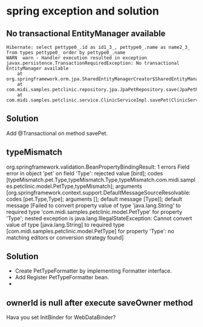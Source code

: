spring exception and solution
============================


No transactional EntityManager available
----------
  
    Hibernate: select pettype0_.id as id1_3_, pettype0_.name as name2_3_ from types pettype0_ order by pettype0_.name
    WARN  warn - Handler execution resulted in exception
    javax.persistence.TransactionRequiredException: No transactional EntityManager available
    	at org.springframework.orm.jpa.SharedEntityManagerCreator$SharedEntityManagerInvocationHandler.invoke(SharedEntityManagerCreator.java:275) 
    	at com.midi.samples.petclinic.repository.jpa.JpaPetRepository.save(JpaPetRepository.java:35) 
    	at com.midi.samples.petclinic.service.ClinicServiceImpl.savePet(ClinicServiceImpl.java:53) 

Solution
--------
Add @Transactional on method savePet.


typeMismatch
--------
  org.springframework.validation.BeanPropertyBindingResult: 1 errors
  Field error in object 'pet' on field 'Type': rejected value [bird]; codes [typeMismatch.pet.Type,typeMismatch.Type,typeMismatch.com.midi.samples.petclinic.model.PetType,typeMismatch]; arguments [org.springframework.context.support.DefaultMessageSourceResolvable: codes [pet.Type,Type]; arguments []; default message [Type]]; default message [Failed to convert property value of type 'java.lang.String' to required type 'com.midi.samples.petclinic.model.PetType' for property 'Type'; nested exception is java.lang.IllegalStateException: Cannot convert value of type [java.lang.String] to required type [com.midi.samples.petclinic.model.PetType] for property 'Type': no matching editors or conversion strategy found]
  
Solution  
--------
* Create PetTypeFormatter by implementing Formatter interface.
* Add Register PetTypeFormatter bean.
* 

ownerId is null after execute saveOwner method
--------
Hava you set InitBinder for WebDataBinder?
